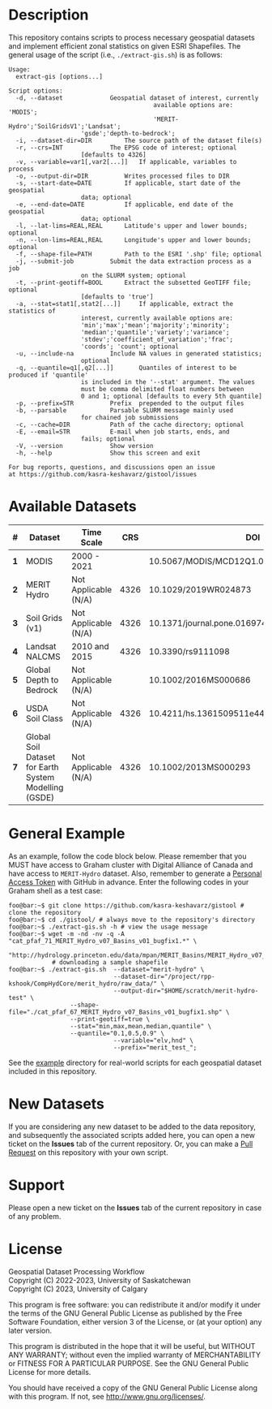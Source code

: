 # Description
This repository contains scripts to process necessary geospatial datasets and implement efficient zonal statistics on given ESRI Shapefiles. The general usage of the script (i.e., `./extract-gis.sh`) is as follows:

```console
Usage:
  extract-gis [options...]

Script options:
  -d, --dataset				Geospatial dataset of interest, currently
                                        available options are: 'MODIS';
                                        'MERIT-Hydro';'SoilGridsV1';'Landsat';
					'gsde';'depth-to-bedrock';
  -i, --dataset-dir=DIR			The source path of the dataset file(s)
  -r, --crs=INT				The EPSG code of interest; optional
  					[defaults to 4326]
  -v, --variable=var1[,var2[...]]	If applicable, variables to process
  -o, --output-dir=DIR			Writes processed files to DIR
  -s, --start-date=DATE			If applicable, start date of the geospatial
  					data; optional
  -e, --end-date=DATE			If applicable, end date of the geospatial
  					data; optional
  -l, --lat-lims=REAL,REAL		Latitude's upper and lower bounds; optional
  -n, --lon-lims=REAL,REAL		Longitude's upper and lower bounds; optional
  -f, --shape-file=PATH			Path to the ESRI '.shp' file; optional
  -j, --submit-job			Submit the data extraction process as a job
					on the SLURM system; optional
  -t, --print-geotiff=BOOL		Extract the subsetted GeoTIFF file; optional
  					[defaults to 'true']
  -a, --stat=stat1[,stat2[...]]		If applicable, extract the statistics of
  					interest, currently available options are:
					'min';'max';'mean';'majority';'minority';
					'median';'quantile';'variety';'variance';
					'stdev';'coefficient_of_variation';'frac';
					'coords'; 'count'; optional
  -u, --include-na			Include NA values in generated statistics;
  					optional 
  -q, --quantile=q1[,q2[...]]		Quantiles of interest to be produced if 'quantile'
  					is included in the '--stat' argument. The values
					must be comma delimited float numbers between
					0 and 1; optional [defaults to every 5th quantile]
  -p, --prefix=STR			Prefix  prepended to the output files
  -b, --parsable			Parsable SLURM message mainly used
  					for chained job submissions
  -c, --cache=DIR			Path of the cache directory; optional
  -E, --email=STR			E-mail when job starts, ends, and 
  					fails; optional
  -V, --version				Show version
  -h, --help				Show this screen and exit

For bug reports, questions, and discussions open an issue
at https://github.com/kasra-keshavarz/gistool/issues
```


# Available Datasets
|**#**|Dataset                        		   |Time Scale            |CRS  |DOI                    	|Description          |
|-----|--------------------------------------------|----------------------|-----|-------------------------------|---------------------|
|**1**|MODIS			     		   |2000 - 2021           |	|10.5067/MODIS/MCD12Q1.006	|[link](modis)	      |
|**2**|MERIT Hydro		     		   |Not Applicable (N/A)  |4326	|10.1029/2019WR024873		|[link](merit_hydro)  |
|**3**|Soil Grids (v1)				   |Not Applicable (N/A)  |4326	|10.1371/journal.pone.0169748	|[link](soil_grids)   |
|**4**|Landsat NALCMS				   |2010 and 2015	  |4326 |10.3390/rs9111098		|[link](landsat)      |
|**5**|Global Depth to Bedrock			   |Not Applicable (N/A)  |     |10.1002/2016MS000686		|[link](depth_to_bedrock) |
|**6**|USDA Soil Class				   |Not Applicable (N/A)  |4326 |10.4211/hs.1361509511e44adfba814f6950c6e742|[link](soil_class)|
|**7**|Global Soil Dataset for Earth System Modelling (GSDE)|Not Applicable (N/A)|4326 |10.1002/2013MS000293	|[link](GSDE)	      |

# General Example 
As an example, follow the code block below. Please remember that you MUST have access to Graham cluster with Digital Alliance of Canada and have access to `MERIT-Hydro` dataset. Also, remember to generate a [Personal Access Token](https://docs.github.com/en/authentication/keeping-your-account-and-data-secure/creating-a-personal-access-token) with GitHub in advance. Enter the following codes in your Graham shell as a test case:

```console
foo@bar:~$ git clone https://github.com/kasra-keshavarz/gistool # clone the repository
foo@bar:~$ cd ./gistool/ # always move to the repository's directory
foo@bar:~$ ./extract-gis.sh -h # view the usage message
foo@bar:~$ wget -m -nd -nv -q -A "cat_pfaf_71_MERIT_Hydro_v07_Basins_v01_bugfix1.*" \
	        "http://hydrology.princeton.edu/data/mpan/MERIT_Basins/MERIT_Hydro_v07_Basins_v01_bugfix1/pfaf_level_02/"; 
	        # downloading a sample shapefile
foo@bar:~$ ./extract-gis.sh  --dataset="merit-hydro" \
                             --dataset-dir="/project/rpp-kshook/CompHydCore/merit_hydro/raw_data/" \
                             --output-dir="$HOME/scratch/merit-hydro-test" \
			     --shape-file="./cat_pfaf_67_MERIT_Hydro_v07_Basins_v01_bugfix1.shp" \
			     --print-geotiff=true \
			     --stat="min,max,mean,median,quantile" \
			     --quantile="0.1,0.5,0.9" \
                             --variable="elv,hnd" \
                             --prefix="merit_test_";

```
See the [example](./example) directory for real-world scripts for each geospatial dataset included in this repository.


# New Datasets
If you are considering any new dataset to be added to the data repository, and subsequently the associated scripts added here, you can open a new ticket on the **Issues** tab of the current repository. Or, you can make a [Pull Request](https://docs.github.com/en/pull-requests/collaborating-with-pull-requests/proposing-changes-to-your-work-with-pull-requests/creating-a-pull-request) on this repository with your own script.


# Support
Please open a new ticket on the **Issues** tab of the current repository in case of any problem.


# License
Geospatial Dataset Processing Workflow<br>
Copyright (C) 2022-2023, University of Saskatchewan<br>
Copyright (C) 2023, University of Calgary<br>

This program is free software: you can redistribute it and/or modify
it under the terms of the GNU General Public License as published by
the Free Software Foundation, either version 3 of the License, or
(at your option) any later version.

This program is distributed in the hope that it will be useful,
but WITHOUT ANY WARRANTY; without even the implied warranty of
MERCHANTABILITY or FITNESS FOR A PARTICULAR PURPOSE.  See the
GNU General Public License for more details.

You should have received a copy of the GNU General Public License
along with this program.  If not, see <http://www.gnu.org/licenses/>.

